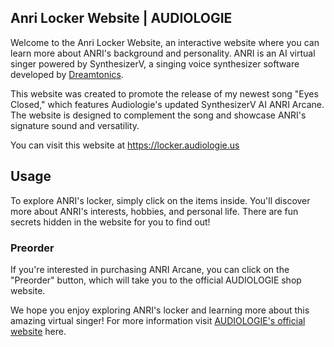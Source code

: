 ## Anri Locker Website | AUDIOLOGIE

Welcome to the Anri Locker Website, an interactive website where you can learn more about ANRI's background and personality. ANRI is an AI virtual singer powered by SynthesizerV, a singing voice synthesizer software developed by [Dreamtonics](https://dreamtonics.com/synthesizerv/).

This website was created to promote the release of my newest song "Eyes Closed," which features Audiologie's updated SynthesizerV AI ANRI Arcane. The website is designed to complement the song and showcase ANRI's signature sound and versatility.

You can visit this website at https://locker.audiologie.us

## Usage

To explore ANRI's locker, simply click on the items inside. You'll discover more about ANRI's interests, hobbies, and personal life. There are fun secrets hidden in the website for you to find out!

### Preorder

If you're interested in purchasing ANRI Arcane, you can click on the "Preorder" button, which will take you to the official AUDIOLOGIE shop website.

We hope you enjoy exploring ANRI's locker and learning more about this amazing virtual singer! For more information visit [AUDIOLOGIE's official website](https://audiologie.us/) here.
